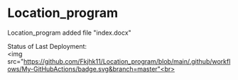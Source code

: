 # Location_program

Location_program
added file "index.docx"

Status of Last Deployment:<br>
<img src="https://github.com/Fkjhk11/Location_program/blob/main/.github/workflows/My-GitHubActions/badge.svg&branch=master"<br>
